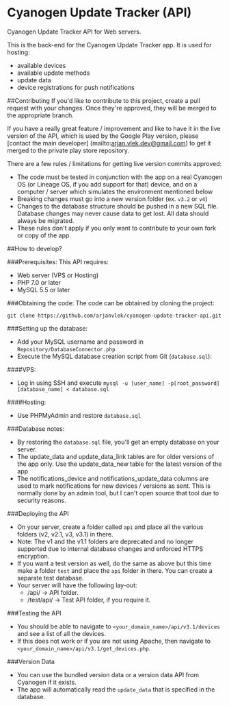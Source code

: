# Cyanogen Update Tracker (API)
Cyanogen Update Tracker API for Web servers.

This is the back-end for the Cyanogen Update Tracker app. It is used for hosting:
- available devices
- available update methods
- update data
- device registrations for push notifications

##Contributing
If you'd like to contribute to this project, create a pull request with your changes. Once they're approved, they will be merged to the appropriate branch.

If you have a really great feature / improvement and like to have it in the live version of the API, which is used by the Google Play version, please [contact the main developer] (mailto:arjan.vlek.dev@gmail.com) to get it merged to the private play store repository.

There are a few rules / limitations for getting live version commits approved:
- The code must be tested in conjunction with the app on a real Cyanogen OS (or Lineage OS, if you add support for that) device, and on a computer / server which simulates the environment mentioned below
- Breaking changes must go into a new version folder (ex. `v3.2` or `v4`)
- Changes to the database structure should be pushed in a new SQL file. Database changes may never cause data to get lost. All data should always be migrated.
- These rules don't apply if you only want to contribute to your own fork or copy of the app

##How to develop?

###Prerequisites:
This API requires:
- Web server (VPS or Hosting)
- PHP 7.0 or later
- MySQL 5.5 or later

###Obtaining the code:
The code can be obtained by cloning the project:
```
git clone https://github.com/arjanvlek/cyanogen-update-tracker-api.git
```

###Setting up the database:
- Add your MySQL username and password in `Repository/DatabaseConnector.php` 
- Execute the MySQL database creation script from Git (`database.sql`):

####VPS:
- Log in using SSH and execute `mysql -u [user_name] -p[root_password] [database_name] < database.sql`

####Hosting:
- Use PHPMyAdmin and restore `database.sql`

###Database notes:
- By restoring the `database.sql` file, you'll get an empty database on your server.
- The update_data and update_data_link tables are for older versions of the app only. Use the update_data_new table for the latest version of the app
- The notifications_device and notifications_update_data columns are used to mark notifications for new devices / versions as sent. This is normally done by an admin tool, but I can't open source that tool due to security reasons.

###Deploying the API
- On your server, create a folder called `api` and place all the various folders (v2, v2.1, v3, v3.1) in there.
- Note: The v1 and the v1.1 folders are deprecated and no longer supported due to internal database changes and enforced HTTPS encryption.
- If you want a test version as well, do the same as above but this time make a folder `test` and place the `api` folder in there. You can create a separate test database.
- Your server will have the following lay-out:
    - /api/ -> API folder.
    - /test/api/ -> Test API folder, if you require it.

###Testing the API
- You should be able to navigate to `<your_domain_name>/api/v3.1/devices` and see a list of all the devices.
- If this does not work or if you are not using Apache, then navigate to `<your_domain_name>/api/v3.1/get_devices.php`.


###Version Data
- You can use the bundled version data or a version data API from Cyanogen if it exists.
- The app will automatically read the `update_data` that is specified in the database.

